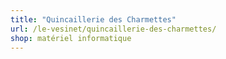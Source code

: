 ```yaml
---
title: "Quincaillerie des Charmettes"
url: /le-vesinet/quincaillerie-des-charmettes/
shop: matériel informatique
---
```

